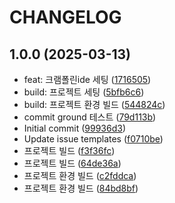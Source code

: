 # CHANGELOG

## 1.0.0 (2025-03-13)

* feat: 크램폴린ide 세팅 ([1716505](https://github.com/gsandoo/1-team-1danhaebojo-coalarm-fe/commit/1716505))
* build: 프로젝트 세팅 ([5bfb6c6](https://github.com/gsandoo/1-team-1danhaebojo-coalarm-fe/commit/5bfb6c6))
* build: 프로젝트 환경 빌드 ([544824c](https://github.com/gsandoo/1-team-1danhaebojo-coalarm-fe/commit/544824c))
* commit ground 테스트 ([79d113b](https://github.com/gsandoo/1-team-1danhaebojo-coalarm-fe/commit/79d113b))
* Initial commit ([99936d3](https://github.com/gsandoo/1-team-1danhaebojo-coalarm-fe/commit/99936d3))
* Update issue templates ([f0710be](https://github.com/gsandoo/1-team-1danhaebojo-coalarm-fe/commit/f0710be))
* 프로젝트 빌드 ([f3f36fc](https://github.com/gsandoo/1-team-1danhaebojo-coalarm-fe/commit/f3f36fc))
* 프로젝트 빌드 ([64de36a](https://github.com/gsandoo/1-team-1danhaebojo-coalarm-fe/commit/64de36a))
* 프로젝트 환경 빌드 ([c2fddca](https://github.com/gsandoo/1-team-1danhaebojo-coalarm-fe/commit/c2fddca))
* 프로젝트 환경 빌드 ([84bd8bf](https://github.com/gsandoo/1-team-1danhaebojo-coalarm-fe/commit/84bd8bf))
